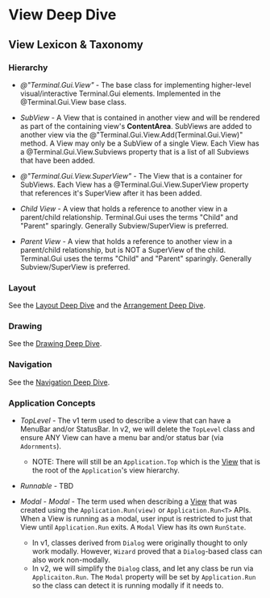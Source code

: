 # View Deep Dive

## View Lexicon & Taxonomy

### Hierarchy

  * *@"Terminal.Gui.View"* - The base class for implementing higher-level visual/interactive Terminal.Gui elements. Implemented in the @Terminal.Gui.View base class.
  
  * *SubView* - A View that is contained in another view and will be rendered as part of the containing view's **ContentArea**. SubViews are added to another view via the @"Terminal.Gui.View.Add(Terminal.Gui.View)" method. A View may only be a SubView of a single View. Each View has a @Terminal.Gui.View.Subviews property that is a list of all Subviews that have been added.
  
  * *@"Terminal.Gui.View.SuperView"* - The View that is a container for SubViews. Each View has a @Terminal.Gui.View.SuperView property that references it's SuperView after it has been added.
  
  * *Child View* - A view that holds a reference to another view in a parent/child relationship. Terminal.Gui uses the terms "Child" and "Parent" sparingly. Generally Subview/SuperView is preferred.
  
  * *Parent View* - A view that holds a reference to another view in a parent/child relationship, but is NOT a SuperView of the child. Terminal.Gui uses the terms "Child" and "Parent" sparingly. Generally Subview/SuperView is preferred.
  
### Layout

See the [Layout Deep Dive](layout.md) and the [Arrangement Deep Dive](arrangement.md).

### Drawing

See the [Drawing Deep Dive](drawing.md).

### Navigation

See the [Navigation Deep Dive](navigation.md).

### Application Concepts 

  * *TopLevel* - The v1 term used to describe a view that can have a MenuBar and/or StatusBar. In v2, we will delete the `TopLevel` class and ensure ANY View can have a menu bar and/or status bar (via `Adornments`).
    * NOTE: There will still be an `Application.Top` which is the [View](~/api/Terminal.Gui.View.yml) that is the root of the `Application`'s view hierarchy.

  * *Runnable* - TBD

  * *Modal* - *Modal* - The term used when describing a [View](~/api/Terminal.Gui.View.yml) that was created using the `Application.Run(view)` or `Application.Run<T>` APIs. When a View is running as a modal, user input is restricted to just that View until `Application.Run` exits. A `Modal` View has its own `RunState`. 
    * In v1, classes derived from `Dialog` were originally thought to only work modally. However, `Wizard` proved that a `Dialog`-based class can also work non-modally. 
    * In v2, we will simplify the `Dialog` class, and let any class be run via `Applicaiton.Run`. The `Modal` property will be set by `Application.Run` so the class can detect it is running modally if it needs to. 

